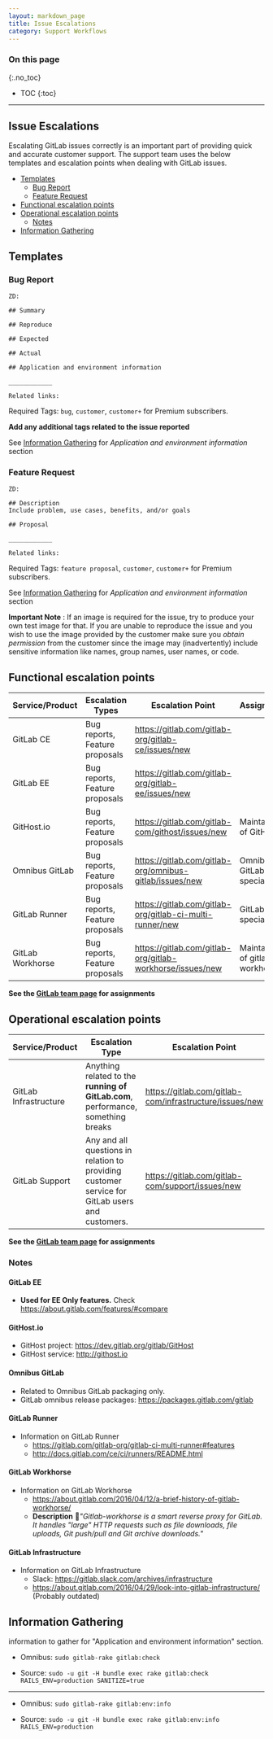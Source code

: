 ```yaml
---
layout: markdown_page
title: Issue Escalations
category: Support Workflows
---
```


### On this page
{:.no_toc}

- TOC
{:toc}

----

## Issue Escalations

Escalating GitLab issues correctly is an important part of providing quick and accurate customer support. The support team uses the below templates and escalation points when dealing with GitLab issues.

+ [Templates](#Templates)
  + [Bug Report](#Bug-Report)
  + [Feature Request](#Feature-Request)
+ [Functional escalation points](#Functional-escalation-points)
+ [Operational escalation points](#Operational-escalation-points)
   + [Notes](#Notes)
+ [Information Gathering](#Information-Gathering)

## Templates


### Bug Report

```
ZD:

## Summary

## Reproduce

## Expected

## Actual

## Application and environment information

____________

Related links:  

```

Required Tags: `bug`, `customer`, `customer+` for Premium subscribers.


**Add any additional tags related to the issue reported**

See [Information Gathering](#Information-Gathering) for *Application and environment information* section

### Feature Request


```
ZD:

## Description
Include problem, use cases, benefits, and/or goals

## Proposal

____________

Related links:
```

Required Tags: `feature proposal`, `customer`, `customer+` for Premium subscribers.

See [Information Gathering](#Information-Gathering) for *Application and environment information* section


**Important Note** : If an image is required for the issue, try to produce your own test image for that. If you are unable to reproduce the issue and you wish to use the image provided by the customer make sure you _obtain permission_ from the customer since the image may (inadvertently) include sensitive information like names, group names, user names, or code.

## Functional escalation points



| Service/Product  | Escalation Types                 | Escalation Point                                        | Assignment      |
|------------------|--------------------------------|-----------------------------------------------------------|------------------
| GitLab CE        | Bug reports, Feature proposals | https://gitlab.com/gitlab-org/gitlab-ce/issues/new        |   
| GitLab EE        | Bug reports, Feature proposals | https://gitlab.com/gitlab-org/gitlab-ee/issues/new        |
| GitHost.io       | Bug reports, Feature proposals | https://gitlab.com/gitlab-com/githost/issues/new          | Maintainer of GitHost.io
| Omnibus GitLab   | Bug reports, Feature proposals | https://gitlab.com/gitlab-org/omnibus-gitlab/issues/new   | Omnibus GitLab specialist
| GitLab Runner    | Bug reports, Feature proposals | https://gitlab.com/gitlab-org/gitlab-ci-multi-runner/new  | GitLab CI specialist
| GitLab Workhorse | Bug reports, Feature proposals | https://gitlab.com/gitlab-org/gitlab-workhorse/issues/new | Maintainer of gitlab-workhorse


**See the [GitLab team page](https://about.gitlab.com/team/) for assignments**


## Operational escalation points


| Service/Product       | Escalation Type                                                                                  | Escalation Point                                         |  Assignment      |
|-----------------------|-------------------------------------------------------------------------------------------------|---------------------------------------------------------|----------------------- |
| GitLab Infrastructure | Anything related to the **running of GitLab.com**, performance, something breaks                | https://gitlab.com/gitlab-com/infrastructure/issues/new | Support Team Lead/Senior Service Engineer
| GitLab Support        | Any and all questions in relation to providing customer service for GitLab users and customers. | https://gitlab.com/gitlab-com/support/issues/new        | Production Lead/Senior Production Engineer

**See the [GitLab team page](https://about.gitlab.com/team/) for assignments**

### Notes

#### GitLab EE

+ **Used for EE Only features.** Check https://about.gitlab.com/features/#compare


#### GitHost.io

+ GitHost project: https://dev.gitlab.org/gitlab/GitHost
+ GitHost service: <http://githost.io>


#### Omnibus GitLab

+ Related to Omnibus GitLab packaging only.
+ GitLab omnibus release packages: https://packages.gitlab.com/gitlab



#### GitLab Runner


+ Information on GitLab Runner
    + https://gitlab.com/gitlab-org/gitlab-ci-multi-runner#features
    +  http://docs.gitlab.com/ce/ci/runners/README.html


#### GitLab Workhorse

+ Information on GitLab Workhorse
    + https://about.gitlab.com/2016/04/12/a-brief-history-of-gitlab-workhorse/
    +  **Description** *"Gitlab-workhorse is a smart reverse proxy for GitLab. It handles "large" HTTP requests such as file downloads, file uploads, Git push/pull and Git archive downloads."*


#### GitLab Infrastructure

+ Information on GitLab Infrastructure
    + Slack: https://gitlab.slack.com/archives/infrastructure
    + https://about.gitlab.com/2016/04/29/look-into-gitlab-infrastructure/ (Probably outdated)

## Information Gathering

information to gather for "Application and environment information" section.


+ Omnibus: `sudo gitlab-rake gitlab:check`

+ Source: `sudo -u git -H bundle exec rake gitlab:check RAILS_ENV=production SANITIZE=true`

________________________

+ Omnibus: `sudo gitlab-rake gitlab:env:info`

+ Source: `sudo -u git -H bundle exec rake gitlab:env:info RAILS_ENV=production`
